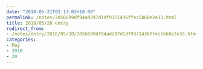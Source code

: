 ```yaml
---
date: "2018-05-21T02:13:03+10:00"
permalink: /notes/2056699df94ad297d1df9371436ffec5b60e2e33.html
title: 2018/05/20 entry
redirect_from:
- /notes/entry/2018/05/20/2056699df94ad297d1df9371436ffec5b60e2e33.html
categories:
- May
- 2018
- 20
---
```


